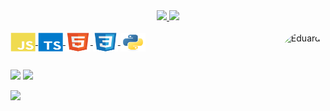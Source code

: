 <div align="center">
  <a href="https://github.com/biofoxbio/biofoxbio">
  <img height="180em" src="https://github-readme-stats.vercel.app/api?username=biofoxbio&show_icons=true&theme=dracula&include_all_commits=true&count_private=true"/>
  <img height="180em" src="https://github-readme-stats.vercel.app/api/top-langs/?username=biofoxbio&layout=compact&langs_count=7&theme=dracula"/>
</div>
  
  <div style="display: inline_block"><br>
  <img align="center" alt="Eduardo-js" height="30" width="40" src="https://raw.githubusercontent.com/devicons/devicon/master/icons/javascript/javascript-plain.svg">
  <img align="center" alt="Eduardo-TypeScript" height="30" width="40" src="https://raw.githubusercontent.com/devicons/devicon/master/icons/typescript/typescript-plain.svg">
  
  <img align="center" alt="Eduardo html" height="30" width="40" src="https://raw.githubusercontent.com/devicons/devicon/master/icons/html5/html5-original.svg">
  <img align="center" alt="Eduardo css" height="30" width="40" src="https://raw.githubusercontent.com/devicons/devicon/master/icons/css3/css3-original.svg">
  <img align="center" alt="Eduardo python" height="30" width="40" src="https://raw.githubusercontent.com/devicons/devicon/master/icons/python/python-original.svg">
 
  <img align="right" alt="Eduardo" height="150" style="border-radius:50px;" >
  
       
       
  ##
       
       
  
  <div style="width: 300px;"> 
  <a href=" " target="_blank"><img src="https://img.shields.io/badge/-Instagram-%23E4405F?style=for-the-badge&logo=instagram&logoColor=white" target="_blank"></a>
  <a href=" " target="_blank"><img src="https://img.shields.io/badge/GitHub-100000?style=for-the-badge&logo=github&logoColor=white " target="_blank"></a>
  
  
  <a href=" " target="_blank"><img src="https://img.shields.io/badge/-LinkedIn-%230077B5?style=for-the-badge&logo=linkedin&logoColor=white" target="_blank"></a>  
 </div>
